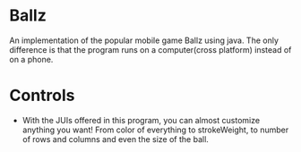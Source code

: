 # Ballz
An implementation of the popular mobile game Ballz using java. The only difference is that the program runs on a computer(cross platform) instead of on a phone.

# Controls
* With the JUIs offered in this program, you can almost customize anything you want! From color of everything to strokeWeight, to number of rows and columns and even the size of the ball.
